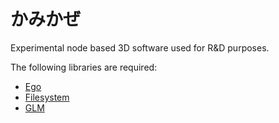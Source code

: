 かみかぜ
=======

Experimental node based 3D software used for R&D purposes.

The following libraries are required:
- [Ego](https://github.com/diekev/utils/tree/master/ego)
- [Filesystem](https://github.com/diekev/utils/tree/master/filesystem)
- [GLM](http://glm.g-truc.net/0.9.7/index.html)

